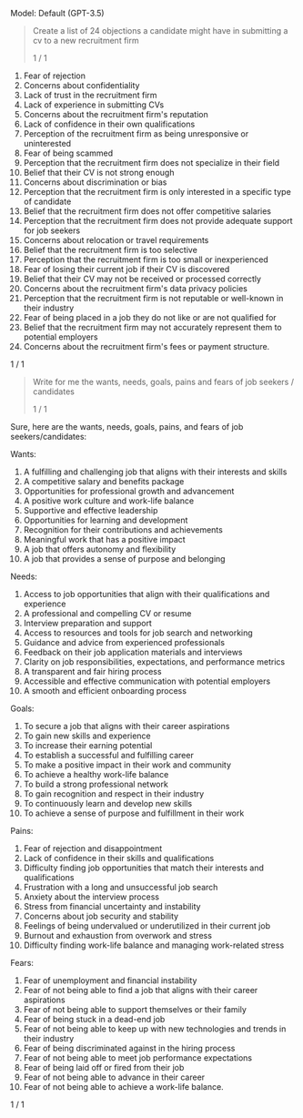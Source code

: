 Model: Default (GPT-3.5)

> Create a list of 24 objections a candidate might have in submitting a cv to a new recruitment firm
> 
> 1 / 1

1.  Fear of rejection
2.  Concerns about confidentiality
3.  Lack of trust in the recruitment firm
4.  Lack of experience in submitting CVs
5.  Concerns about the recruitment firm's reputation
6.  Lack of confidence in their own qualifications
7.  Perception of the recruitment firm as being unresponsive or uninterested
8.  Fear of being scammed
9.  Perception that the recruitment firm does not specialize in their field
10.  Belief that their CV is not strong enough
11.  Concerns about discrimination or bias
12.  Perception that the recruitment firm is only interested in a specific type of candidate
13.  Belief that the recruitment firm does not offer competitive salaries
14.  Perception that the recruitment firm does not provide adequate support for job seekers
15.  Concerns about relocation or travel requirements
16.  Belief that the recruitment firm is too selective
17.  Perception that the recruitment firm is too small or inexperienced
18.  Fear of losing their current job if their CV is discovered
19.  Belief that their CV may not be received or processed correctly
20.  Concerns about the recruitment firm's data privacy policies
21.  Perception that the recruitment firm is not reputable or well-known in their industry
22.  Fear of being placed in a job they do not like or are not qualified for
23.  Belief that the recruitment firm may not accurately represent them to potential employers
24.  Concerns about the recruitment firm's fees or payment structure.

1 / 1

> Write for me the wants, needs, goals, pains and fears of job seekers / candidates
> 
> 1 / 1

Sure, here are the wants, needs, goals, pains, and fears of job seekers/candidates:

Wants:

1.  A fulfilling and challenging job that aligns with their interests and skills
2.  A competitive salary and benefits package
3.  Opportunities for professional growth and advancement
4.  A positive work culture and work-life balance
5.  Supportive and effective leadership
6.  Opportunities for learning and development
7.  Recognition for their contributions and achievements
8.  Meaningful work that has a positive impact
9.  A job that offers autonomy and flexibility
10.  A job that provides a sense of purpose and belonging

Needs:

1.  Access to job opportunities that align with their qualifications and experience
2.  A professional and compelling CV or resume
3.  Interview preparation and support
4.  Access to resources and tools for job search and networking
5.  Guidance and advice from experienced professionals
6.  Feedback on their job application materials and interviews
7.  Clarity on job responsibilities, expectations, and performance metrics
8.  A transparent and fair hiring process
9.  Accessible and effective communication with potential employers
10.  A smooth and efficient onboarding process

Goals:

1.  To secure a job that aligns with their career aspirations
2.  To gain new skills and experience
3.  To increase their earning potential
4.  To establish a successful and fulfilling career
5.  To make a positive impact in their work and community
6.  To achieve a healthy work-life balance
7.  To build a strong professional network
8.  To gain recognition and respect in their industry
9.  To continuously learn and develop new skills
10.  To achieve a sense of purpose and fulfillment in their work

Pains:

1.  Fear of rejection and disappointment
2.  Lack of confidence in their skills and qualifications
3.  Difficulty finding job opportunities that match their interests and qualifications
4.  Frustration with a long and unsuccessful job search
5.  Anxiety about the interview process
6.  Stress from financial uncertainty and instability
7.  Concerns about job security and stability
8.  Feelings of being undervalued or underutilized in their current job
9.  Burnout and exhaustion from overwork and stress
10.  Difficulty finding work-life balance and managing work-related stress

Fears:

1.  Fear of unemployment and financial instability
2.  Fear of not being able to find a job that aligns with their career aspirations
3.  Fear of not being able to support themselves or their family
4.  Fear of being stuck in a dead-end job
5.  Fear of not being able to keep up with new technologies and trends in their industry
6.  Fear of being discriminated against in the hiring process
7.  Fear of not being able to meet job performance expectations
8.  Fear of being laid off or fired from their job
9.  Fear of not being able to advance in their career
10.  Fear of not being able to achieve a work-life balance.

1 / 1